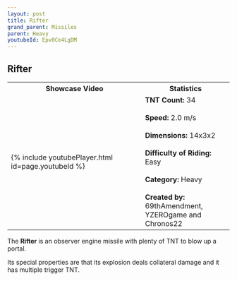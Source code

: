 ```yaml
---
layout: post
title: Rifter
grand_parent: Missiles
parent: Heavy
youtubeId: Epv0Ce4LgDM
---
```

**Rifter**
---

<table>
    <tr>
        <th>Showcase Video</th>
        <th>Statistics</th>
    </tr>
    <tr>
        <td>{% include youtubePlayer.html id=page.youtubeId %}</td>
        <td>
            <b>TNT Count:</b> 34<br><br>
            <b>Speed:</b> 2.0 m/s<br><br>
            <b>Dimensions:</b> 14x3x2<br><br>
            <b>Difficulty of Riding:</b> Easy<br><br>
            <b>Category:</b> Heavy<br><br>
            <b>Created by:</b> 69thAmendment,<br>YZEROgame and Chronos22
        </td>
    </tr>
</table>

The **Rifter** is an observer engine missile with plenty of TNT to blow up a portal.

Its special properties are that its explosion deals collateral damage and it has multiple trigger TNT.